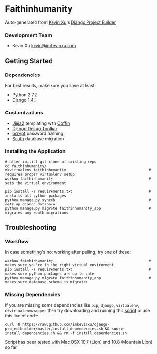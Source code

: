 Faithinhumanity
================

Auto-generated from [Kevin Xu](https://github.com/imkevinxu)'s [Django Project Builder](https://github.com/imkevinxu/django-projectbuilder)

### Development Team

* Kevin Xu <kevin@imkevinxu.com>

## Getting Started

### Dependencies

For best results, make sure you have at least:

* Python 2.7.2
* Django 1.4.1

### Customizations

* [Jinja2](http://jinja.pocoo.org/docs/) templating with [Coffin](https://github.com/coffin/coffin)
* [Django Debug Toolbar](https://github.com/django-debug-toolbar/django-debug-toolbar)
* [bcrypt](https://docs.djangoproject.com/en/dev/topics/auth/#using-bcrypt-with-django) password hashing
* [South](http://south.readthedocs.org/en/0.7.6/index.html) database migration

### Installing the Application

    # after initial git clone of existing repo
    cd faithinhumanity/
    mkvirtualenv faithinhumanity                                      # requires proper virtualenv setup
    workon faithinhumanity                                            # sets the virtual environment

    pip install -r requirements.txt                                   # installs all python packages
    python manage.py syncdb                                           # sets up django database
    python manage.py migrate faithinhumanity_app                      # migrates any south migrations

## Troubleshooting

### Workflow

In case something's not working after pulling, try one of these:

    workon faithinhumanity                                            # makes sure you're in the right virtual environment
    pip install -r requirements.txt                                   # makes sure python packages are up to date
    python manage.py migrate faithinhumanity_app                      # makes sure database schema is migrated

### Missing Dependencies

If you are missing some dependencies like `pip`, `django`, `virtualenv`, or`virtualenvwrapper`
then try downloading and running this [script](https://github.com/imkevinxu/django-projectbuilder/blob/master/install_dependencies.sh) or use this line of code:

    curl -O https://raw.github.com/imkevinxu/django-projectbuilder/master/install_dependencies.sh && source install_dependencies.sh && rm -f install_dependencies.sh

Script has been tested with Mac OSX 10.7 (Lion) and 10.8 (Mountain Lion) so far.